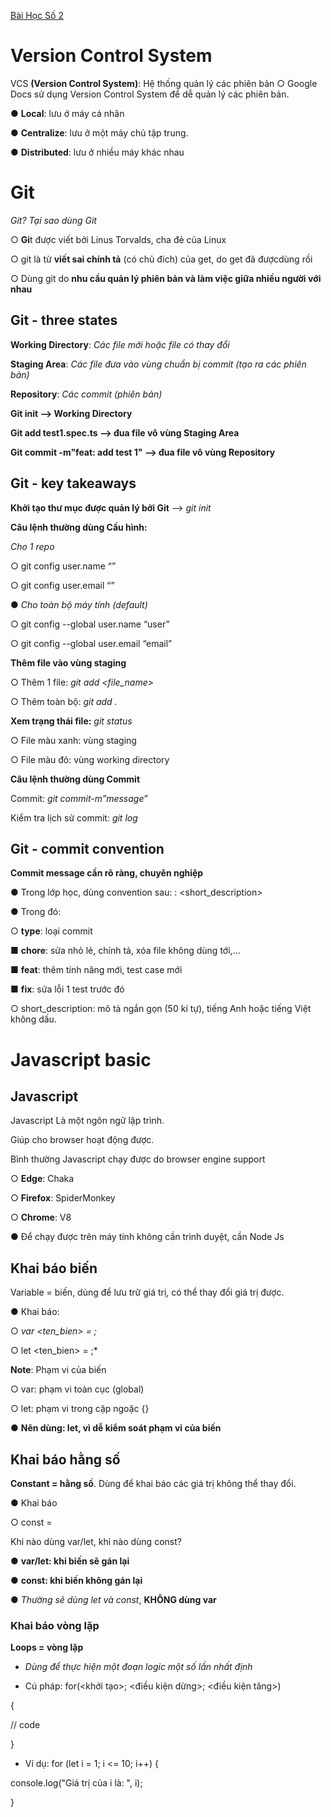 

[Bài Học Số 2](https://classroom.google.com/w/NzgzMTM1OTc2MTEw/t/all)

# Version Control System

VCS **(Version Control System)**: Hệ thống quản lý các phiên bản ○ Google Docs sử dụng Version Control System để dễ quản lý các phiên bản.

● **Local**: lưu ở máy cá nhân

● **Centralize**: lưu ở một máy chủ tập trung.

● **Distributed**: lưu ở nhiều máy khác nhau

# Git
*Git? Tại sao dùng Git* 

○ **Gi**t được viết bởi Linus Torvalds, cha đẻ của Linux

○ git là từ **viết sai chính tả** (có chủ đích) của get, do get đã đượcdùng rồi

○ Dùng git do **nhu cầu quản lý phiên bản và làm việc giữa nhiều người với nhau**

## Git - three states
**Working Directory**: *Các file mới hoặc file có thay đổi*

**Staging Area**: *Các file đưa vào vùng chuẩn bị commit (tạo ra các phiên bản)*

**Repository**: *Các commit (phiên bản)*

**Git init --> Working Directory**

**Git add test1.spec.ts --> đua file vô vùng Staging Area**

**Git commit -m"feat: add test 1" --> đua file vô vùng Repository**

## Git - key takeaways

**Khởi tạo thư mục được quản lý bởi Git** --> *git init*

**Câu lệnh thường dùng Cấu hình:**

*Cho 1 repo*

○ git config user.name “<name>”

○ git config user.email “<email>”

● *Cho toàn bộ máy tính (default)*


○ git config --global user.name
“user”

○ git config --global user.email
“email”

**Thêm file vào vùng staging**

○ Thêm 1 file:  *git add <file_name>* 

○ Thêm toàn bộ:  *git add .* 


**Xem trạng thái file:** *git status*

○ File màu xanh: vùng staging

○ File màu đỏ: vùng working directory

**Câu lệnh thường dùng Commit** 

Commit: *git commit-m”message”*

Kiểm tra lịch sử commit: *git log*

## Git - commit convention
**Commit message cần rõ ràng, chuyên nghiệp**

● Trong lớp học, dùng convention sau: <type>: <short_description>

● Trong đó:

○ **type**: loại commit

■ **chore**: sửa nhỏ lẻ, chính tả, xóa
file không dùng tới,...

■ **feat**: thêm tính năng mới, test
case mới

■ **fix**: sửa lỗi 1 test trước đó

○ short_description: mô tả ngắn gọn
(50 kí tự), tiếng Anh hoặc tiếng Việt
không dấu.

# Javascript basic
## Javascript
Javascript Là một ngôn ngữ lập trình.

Giúp cho browser hoạt động được.

Bình thường Javascript chạy được do browser engine support

○ **Edge**: Chaka

○ **Firefox**: SpiderMonkey

○ **Chrome**: V8

● Để chạy được trên máy tính không cần trình duyệt, cần Node Js

## Khai báo biến
Variable = biến, dùng để lưu trữ giá trị, có thể thay đổi giá trị được.

● Khai báo:

○ *var <ten_bien> = <gia tri>;*

○ let <ten_bien> = <gia tri>;*

**Note**: 
Phạm vi của biến


○ var: phạm vi toàn cục (global)

○ let: phạm vi trong cặp ngoặc {}

● **Nên dùng: let, vì dễ kiểm soát phạm vi của biến**

## Khai báo hằng số
**Constant = hằng số**. Dùng để khai báo các giá trị không thể thay đổi.

● Khai báo

○ const <name> = <value>

Khi nào dùng var/let, khi nào dùng const?

● **var/let: khi biến sẽ gán lại**

● **const: khi biến không gán lại**

● *Thường sẽ dùng let và const*, **KHÔNG dùng var**

### Khai báo vòng lặp
**Loops = vòng lặp**
- *Dùng để thực hiện một đoạn logic một số lần nhất định*

- Cú pháp: for(<khởi tạo>; <điều kiện dừng>; <điều kiện tăng>) 

{

// code 

}

- Ví dụ: for (let i = 1; i <= 10; i++)
 {

 console.log("Giá trị của i là: ", i);
 
 }
